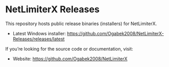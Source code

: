 # NetLimiterX Releases

This repository hosts public release binaries (installers) for NetLimiterX.

- Latest Windows installer:
  https://github.com/Ogabek2008/NetLimiterX-Releases/releases/latest

If you’re looking for the source code or documentation, visit:
- Website: https://github.com/Ogabek2008/NetLimiterX
